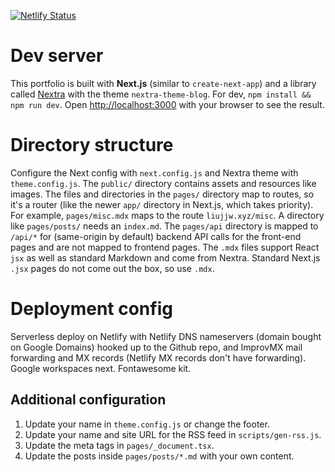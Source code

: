 [![Netlify Status](https://api.netlify.com/api/v1/badges/cdc1b524-7447-4329-a5ca-069151b85d98/deploy-status)](https://app.netlify.com/sites/friendly-dolphin-9e95a8/deploys)
# Dev server
This portfolio is built with **Next.js** (similar to `create-next-app`) and a library called [Nextra](https://nextra.vercel.app/) with the theme `nextra-theme-blog`. For dev, `npm install && npm run dev`. Open [http://localhost:3000](http://localhost:3000) with your browser to see the result.

# Directory structure
Configure the Next config with `next.config.js` and Nextra theme with `theme.config.js`. The `public/` directory contains assets and resources like images. The files and directories in the `pages/` directory map to routes, so it's a router (like the newer `app/` directory in Next.js, which takes priority). For example, `pages/misc.mdx` maps to the route `liujjw.xyz/misc`. A directory like `pages/posts/` needs an `index.md`. The `pages/api` directory is mapped to `/api/*` for (same-origin by default) backend API calls for the front-end pages and are not mapped to frontend pages. The `.mdx` files support React `jsx` as well as standard Markdown and come from Nextra. Standard Next.js `.jsx` pages do not come out the box, so use `.mdx`. 

# Deployment config
Serverless deploy on Netlify with Netlify DNS nameservers (domain bought on Google Domains) hooked up to the Github repo, and ImprovMX mail forwarding and MX records (Netlify MX records don't have forwarding). Google workspaces next. Fontawesome kit.

## Additional configuration
1. Update your name in `theme.config.js` or change the footer.
1. Update your name and site URL for the RSS feed in `scripts/gen-rss.js`.
1. Update the meta tags in `pages/_document.tsx`.
1. Update the posts inside `pages/posts/*.md` with your own content.


